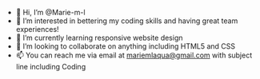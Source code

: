 - 👋 Hi, I’m @Marie-m-l
- 👀 I’m interested in bettering my coding skills and having great team experiences!
- 🌱 I’m currently learning responsive website design
- 💞️ I’m looking to collaborate on anything including HTML5 and CSS
- 📫 You can reach me via email at mariemlaqua@gmail.com with subject line including Coding

<!---
Marie-m-l/Marie-m-l is a ✨ special ✨ repository because its `README.md` (this file) appears on your GitHub profile.
You can click the Preview link to take a look at your changes.
--->
